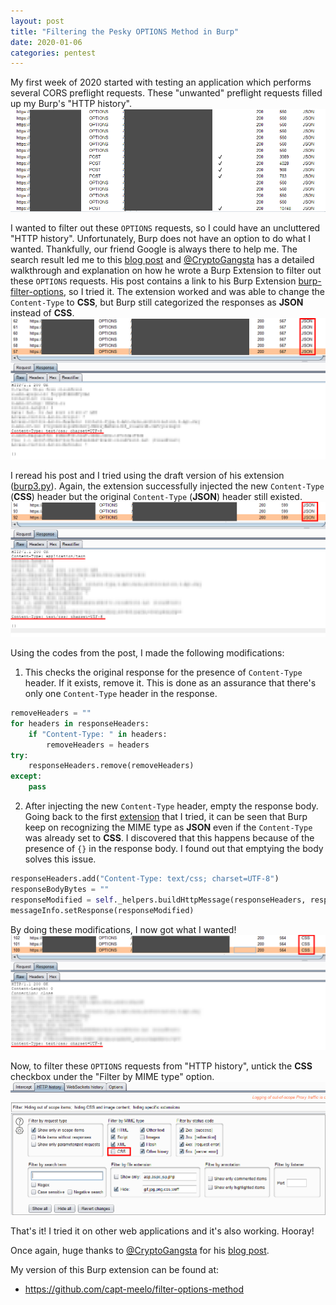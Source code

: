 ```yaml
---
layout: post
title: "Filtering the Pesky OPTIONS Method in Burp"
date: 2020-01-06
categories: pentest
---
```


My first week of 2020 started with testing an application which performs several CORS preflight requests. These "unwanted" preflight requests filled up my Burp's "HTTP history". 
![Lots of HTTP Options Method](/static/img/15/options-method.png)

I wanted to filter out these `OPTIONS` requests, so I could have an uncluttered "HTTP history". Unfortunately, Burp does not have an option to do what I wanted. Thankfully, our friend Google is always there to help me. The search result led me to this [blog post](https://parsiya.net/blog/2019-04-06-hiding-options-an-adventure-in-dealing-with-burp-proxy-in-an-extension/) and [@CryptoGangsta](https://twitter.com/cryptogangsta/) has a detailed walkthrough and explanation on how he wrote a Burp Extension to filter out these `OPTIONS` requests. His post contains a link to his Burp Extension [burp-filter-options](https://github.com/parsiya/Parsia-Code/tree/master/burp-filter-options), so I tried it. The extension worked and was able to change the `Content-Type` to **CSS**, but Burp still categorized the responses as **JSON** instead of **CSS**.
![Extension Failed](/static/img/15/extension-failed.png)

I reread his post and I tried using the draft version of his extension ([burp3.py](https://github.com/parsiya/Parsia-Code/blob/master/burp-filter-options/blog/burp3.py)). Again, the extension successfully injected the new `Content-Type` (**CSS**) header but the original `Content-Type` (**JSON**) header still existed.
![Extension Failed Again](/static/img/15/still-failed.png)

Using the codes from the post, I made the following modifications:

1. This checks the original response for the presence of `Content-Type` header. If it exists, remove it. This is done as an assurance that there's only one `Content-Type` header in the response.
```python
removeHeaders = ""
for headers in responseHeaders:
    if "Content-Type: " in headers:
        removeHeaders = headers
try:
    responseHeaders.remove(removeHeaders)
except:
    pass

```
2. After injecting the new `Content-Type` header, empty the response body. Going back to the first [extension](https://github.com/parsiya/Parsia-Code/tree/master/burp-filter-options) that I tried, it can be seen that Burp keep on recognizing the MIME type as **JSON** even if the `Content-Type` was already set to **CSS**. I discovered that this happens because of the presence of `{}` in the response body. I found out that emptying the body solves this issue.
```python
responseHeaders.add("Content-Type: text/css; charset=UTF-8")
responseBodyBytes = ""
responseModified = self._helpers.buildHttpMessage(responseHeaders, responseBodyBytes)
messageInfo.setResponse(responseModified)
```

By doing these modifications, I now got what I wanted! 
![Extension Worked](/static/img/15/extension-worked.png)

Now, to filter these `OPTIONS` requests from "HTTP history", untick the **CSS** checkbox under the "Filter by MIME type" option.
![Filter CSS](/static/img/15/filter-css.png)

That's it! I tried it on other web applications and it's also working. Hooray! 

Once again, huge thanks to [@CryptoGangsta](https://twitter.com/cryptogangsta/) for his [blog post](https://parsiya.net/blog/2019-04-06-hiding-options-an-adventure-in-dealing-with-burp-proxy-in-an-extension/).

My version of this Burp extension can be found at:
- https://github.com/capt-meelo/filter-options-method